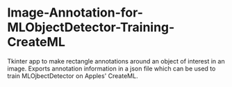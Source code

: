 # Image-Annotation-for-MLObjectDetector-Training-CreateML
Tkinter app to make rectangle annotations around an object of interest in an image. Exports annotation information in a json file which can be used to train MLOjbectDetector on Apples' CreateML.
